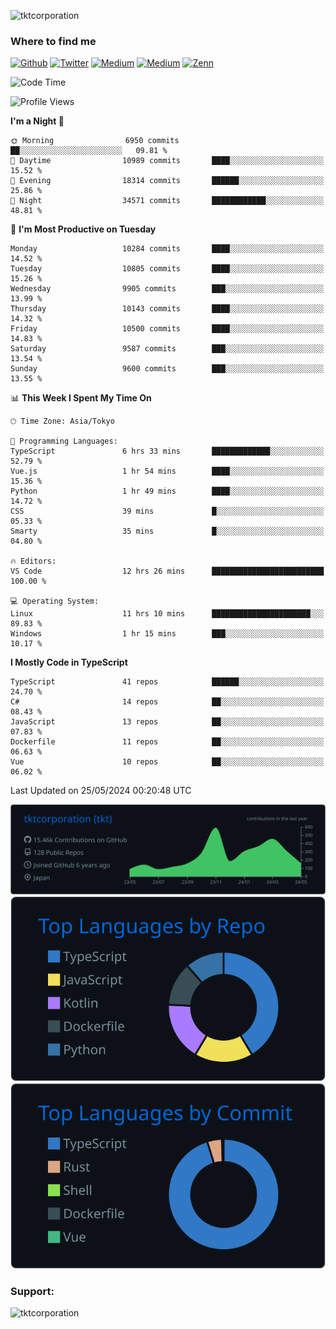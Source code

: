 <p align="left"> <img src="https://komarev.com/ghpvc/?username=tktcorporation&label=Profile%20views&color=0e75b6&style=flat" alt="tktcorporation" /> </p>

<h3>Where to find me</h3>
<p>
<a href="https://github.com/tktcorporation" target="_blank"><img alt="Github" src="https://img.shields.io/badge/GitHub-%2312100E.svg?&style=for-the-badge&logo=Github&logoColor=white" /></a>
<a href="https://twitter.com/tktcorporation" target="_blank"><img alt="Twitter" src="https://img.shields.io/badge/twitter-%231DA1F2.svg?&style=for-the-badge&logo=twitter&logoColor=white" /></a>
<a href="https://www.linkedin.com/in/tktcorporation" target="_blank"><img alt="Medium" src="https://img.shields.io/badge/linkdin-0a66c2.svg?&style=for-the-badge&logo=linkedin&logoColor=white" /></a>
<a href="https://qiita.com/tktcorporation" target="_blank"><img alt="Medium" src="https://img.shields.io/badge/qiita-55C500.svg?&style=for-the-badge&logo=qiita&logoColor=white" /></a>
<a href="https://zenn.dev/tktcorporation" target="_blank"><img alt="Zenn" src="https://img.shields.io/badge/Zenn-3EA8FF.svg?&style=for-the-badge&logo=Zenn&logoColor=white" /></a>
</p>
  
<!--START_SECTION:waka-->
![Code Time](http://img.shields.io/badge/Code%20Time-1%2C549%20hrs%2020%20mins-blue)

![Profile Views](http://img.shields.io/badge/Profile%20Views-1-blue)

**I'm a Night 🦉** 

```text
🌞 Morning                6950 commits        ██░░░░░░░░░░░░░░░░░░░░░░░   09.81 % 
🌆 Daytime                10989 commits       ████░░░░░░░░░░░░░░░░░░░░░   15.52 % 
🌃 Evening                18314 commits       ██████░░░░░░░░░░░░░░░░░░░   25.86 % 
🌙 Night                  34571 commits       ████████████░░░░░░░░░░░░░   48.81 % 
```
📅 **I'm Most Productive on Tuesday** 

```text
Monday                   10284 commits       ████░░░░░░░░░░░░░░░░░░░░░   14.52 % 
Tuesday                  10805 commits       ████░░░░░░░░░░░░░░░░░░░░░   15.26 % 
Wednesday                9905 commits        ███░░░░░░░░░░░░░░░░░░░░░░   13.99 % 
Thursday                 10143 commits       ████░░░░░░░░░░░░░░░░░░░░░   14.32 % 
Friday                   10500 commits       ████░░░░░░░░░░░░░░░░░░░░░   14.83 % 
Saturday                 9587 commits        ███░░░░░░░░░░░░░░░░░░░░░░   13.54 % 
Sunday                   9600 commits        ███░░░░░░░░░░░░░░░░░░░░░░   13.55 % 
```


📊 **This Week I Spent My Time On** 

```text
🕑︎ Time Zone: Asia/Tokyo

💬 Programming Languages: 
TypeScript               6 hrs 33 mins       █████████████░░░░░░░░░░░░   52.79 % 
Vue.js                   1 hr 54 mins        ████░░░░░░░░░░░░░░░░░░░░░   15.36 % 
Python                   1 hr 49 mins        ████░░░░░░░░░░░░░░░░░░░░░   14.72 % 
CSS                      39 mins             █░░░░░░░░░░░░░░░░░░░░░░░░   05.33 % 
Smarty                   35 mins             █░░░░░░░░░░░░░░░░░░░░░░░░   04.80 % 

🔥 Editors: 
VS Code                  12 hrs 26 mins      █████████████████████████   100.00 % 

💻 Operating System: 
Linux                    11 hrs 10 mins      ██████████████████████░░░   89.83 % 
Windows                  1 hr 15 mins        ███░░░░░░░░░░░░░░░░░░░░░░   10.17 % 
```

**I Mostly Code in TypeScript** 

```text
TypeScript               41 repos            ██████░░░░░░░░░░░░░░░░░░░   24.70 % 
C#                       14 repos            ██░░░░░░░░░░░░░░░░░░░░░░░   08.43 % 
JavaScript               13 repos            ██░░░░░░░░░░░░░░░░░░░░░░░   07.83 % 
Dockerfile               11 repos            ██░░░░░░░░░░░░░░░░░░░░░░░   06.63 % 
Vue                      10 repos            ██░░░░░░░░░░░░░░░░░░░░░░░   06.02 % 
```




 Last Updated on 25/05/2024 00:20:48 UTC
<!--END_SECTION:waka-->

[![](https://raw.githubusercontent.com/tktcorporation/tktcorporation/master/profile-summary-card-output/github_dark/0-profile-details.svg)](https://github.com/vn7n24fzkq/github-profile-summary-cards)
[![](https://raw.githubusercontent.com/tktcorporation/tktcorporation/master/profile-summary-card-output/github_dark/1-repos-per-language.svg)](https://github.com/vn7n24fzkq/github-profile-summary-cards) [![](https://raw.githubusercontent.com/tktcorporation/tktcorporation/master/profile-summary-card-output/github_dark/2-most-commit-language.svg)](https://github.com/vn7n24fzkq/github-profile-summary-cards)

<h3 align="left">Support:</h3>
<p><a href="https://www.buymeacoffee.com/tktcorporation"> <img align="left" src="https://cdn.buymeacoffee.com/buttons/v2/default-yellow.png" height="50" width="210" alt="tktcorporation" /></a></p><br><br>
